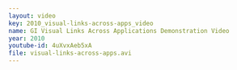 ```yaml
---
layout: video
key: 2010_visual-links-across-apps_video
name: GI Visual Links Across Applications Demonstration Video
year: 2010
youtube-id: 4uXvxAeb5xA
file: visual-links-across-apps.avi
---
```

